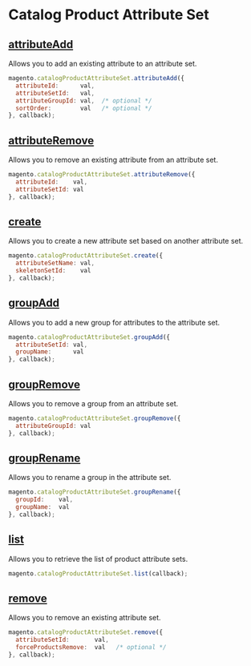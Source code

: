 # Catalog Product Attribute Set

## [attributeAdd](http://www.magentocommerce.com/api/soap/catalog/catalogProductAttributeSet/product_attribute_set.attributeAdd.html)

Allows you to add an existing attribute to an attribute set.

```js
magento.catalogProductAttributeSet.attributeAdd({
  attributeId:      val,
  attributeSetId:   val,
  attributeGroupId: val,  /* optional */
  sortOrder:        val   /* optional */
}, callback);
```

## [attributeRemove](http://www.magentocommerce.com/api/soap/catalog/catalogProductAttributeSet/product_attribute_set.attributeRemove.html)

Allows you to remove an existing attribute from an attribute set.

```js
magento.catalogProductAttributeSet.attributeRemove({
  attributeId:    val,
  attributeSetId: val
}, callback);
```

## [create](http://www.magentocommerce.com/api/soap/catalog/catalogProductAttributeSet/product_attribute_set.create.html)

Allows you to create a new attribute set based on another attribute set.

```js
magento.catalogProductAttributeSet.create({
  attributeSetName: val,
  skeletonSetId:    val
}, callback);
```

## [groupAdd](http://www.magentocommerce.com/api/soap/catalog/catalogProductAttributeSet/product_attribute_set.groupAdd.html)

Allows you to add a new group for attributes to the attribute set.

```js
magento.catalogProductAttributeSet.groupAdd({
  attributeSetId: val,
  groupName:      val
}, callback);
```

## [groupRemove](http://www.magentocommerce.com/api/soap/catalog/catalogProductAttributeSet/product_attribute_set.groupRemove.html)

Allows you to remove a group from an attribute set.

```js
magento.catalogProductAttributeSet.groupRemove({
  attributeGroupId: val
}, callback);
```

## [groupRename](http://www.magentocommerce.com/api/soap/catalog/catalogProductAttributeSet/product_attribute_set.groupRename.html)

Allows you to rename a group in the attribute set.

```js
magento.catalogProductAttributeSet.groupRename({
  groupId:    val,
  groupName:  val
}, callback);
```

## [list](http://www.magentocommerce.com/api/soap/catalog/catalogProductAttributeSet/product_attribute_set.list.html)

Allows you to retrieve the list of product attribute sets.

```js
magento.catalogProductAttributeSet.list(callback);
```

## [remove](http://www.magentocommerce.com/api/soap/catalog/catalogProductAttributeSet/product_attribute_set.remove.html)

Allows you to remove an existing attribute set.

```js
magento.catalogProductAttributeSet.remove({
  attributeSetId:       val,
  forceProductsRemove:  val   /* optional */
}, callback);
```